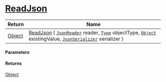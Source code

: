 # [ReadJson](./FeatureDescriptorDictionaryConverter--ReadJson.md)



| Return | Name | 
| --- | --- | 
| [Object](https://docs.microsoft.com/en-us/dotnet/api/System.Object) | [ReadJson](./FeatureDescriptorDictionaryConverter--ReadJson.md) ( [`JsonReader`](./FeatureDescriptorDictionaryConverter--ReadJson.md) reader, [`Type`](https://docs.microsoft.com/en-us/dotnet/api/System.Type) objectType, [`Object`](https://docs.microsoft.com/en-us/dotnet/api/System.Object) existingValue, [`JsonSerializer`](./FeatureDescriptorDictionaryConverter--ReadJson.md) serializer ) | 


#### Parameters

#### Returns
[Object](https://docs.microsoft.com/en-us/dotnet/api/System.Object)<br>
